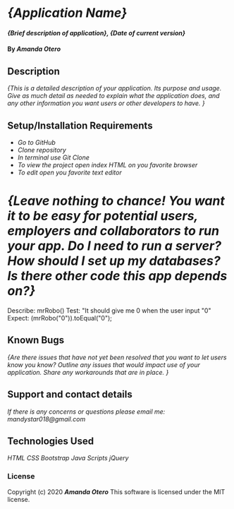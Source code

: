 # _{Application Name}_

#### _{Brief description of application}, {Date of current version}_

#### By _**Amanda Otero**_

## Description

_{This is a detailed description of your application. Its purpose and usage.  Give as much detail as needed to explain what the application does, and any other information you want users or other developers to have. }_

## Setup/Installation Requirements

* _Go to GitHub_
* _Clone repository_
* _In terminal use Git Clone_
* _To view the project open index HTML on you favorite browser_
* _To edit open you favorite text editor_

_{Leave nothing to chance! You want it to be easy for potential users, employers and collaborators to run your app. Do I need to run a server? How should I set up my databases? Is there other code this app depends on?}_
 ==========================================================

 
Describe: mrRobo()
Test: "It should give me 0 when the user input "0"
Expect: (mrRobo("0")).toEqual("0");
<!-- 

Test: "It should give me "Beep!" when the user input 1"
Expect: (mrRobo("1")).toEqual("Beep!"); -->


## Known Bugs

_{Are there issues that have not yet been resolved that you want to let users know you know?  Outline any issues that would impact use of your application.  Share any workarounds that are in place. }_

## Support and contact details

_If there is any concerns or questions please email me: mandystar018@gmail.com_

## Technologies Used

_HTML_
_CSS_
_Bootstrap_
_Java Scripts_
_jQuery_

### License

Copyright (c) 2020 **_Amanda Otero_**
This software is licensed under the MIT license.
